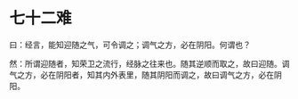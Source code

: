 # 七十二难



曰：经言，能知迎随之气，可令调之；调气之方，必在阴阳。何谓也？


然：所谓迎随者，知荣卫之流行，经脉之往来也。随其逆顺而取之，故曰迎随。调气之方，必在阴阳者，知其内外表里，随其阴阳而调之，故曰调气之方，必在阴阳。